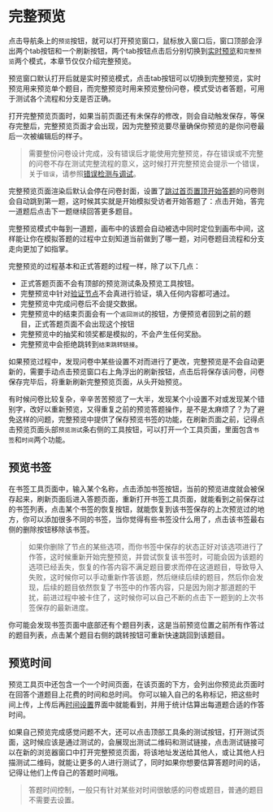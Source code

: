 # 完整预览

点击导航条上的`预览`按钮，就可以打开预览窗口，鼠标放入窗口后，窗口顶部会浮出两个tab按钮和一个刷新按钮，两个tab按钮点击后分别切换到[实时预览](./realtime.md)和`完整预览`两个模式，本章节仅仅介绍完整预览。

预览窗口默认打开后就是实时预览模式，点击tab按钮可以切换到完整预览，实时预览用来预览单个题目，而完整预览时用来预览整份问卷，模式受访者答题，可用于测试各个流程和分支是否正确。


打开完整预览页面时，如果当前页面还有未保存的修改，则会自动触发保存，等保存完整后，完整预览页面才会出现，因为完整预览要尽量确保你预览的是你问卷最后一次被编辑后的样子。

> 需要整份问卷设计完成，没有错误后才能使用完整预览，存在错误或不完整的问卷不存在测试完整流程的意义，这时候打开完整预览会提示一个错误，关于`错误`，请参照[错误检测与调试](../advance-topic/debug.md)。

完整预览页面渲染后默认会停在问卷封面，设置了[跳过首页置顶开始答题](../nodes/start.md)的问卷则会自动跳到第一题，这时候其实就是开始模拟受访者开始答题了：点击开始，答完一道题后点击下一题继续回答更多题目。

完整预览模式中每到一道题，画布中的该题会自动被选中同时定位到画布中间，这样能让你在模拟答题的过程中立刻知道当前做到了哪一题，对问卷题目流程和分支走向更加了如指掌。

完整预览的过程基本和正式答题的过程一样，除了以下几点：
+ 正式答题页面不会有顶部的预览测试条及预览工具按钮。
+ 完整预览中针对[验证节点](../nodes/verify.md)不会真进行验证，填入任何内容都可通过。
+ 完整预览中完成问卷后不会提交数据。
+ 完整预览中的结束页面会有一个`返回测试`的按钮，方便预览者回到之前的题目，正式答题页面不会出现这个按钮
+ 完整预览中的抽奖和领奖都是模拟的，不会产生任何奖励。
+ 完整预览中会拒绝跳转到`结束跳转链接`。

如果预览过程中，发现问卷中某些设置不对而进行了更改，完整预览是不会自动更新的，需要手动点击预览窗口右上角浮出的刷新按钮，点击后将保存该问卷，问卷保存完毕后，将重新刷新完整预览页面，从头开始预览。

有时候问卷比较复杂，辛辛苦苦预览了一大半，发现某个小设置不对或发现某个错别字，改好以重新预览，又得重复之前的预览答题操作，是不是太麻烦了？为了避免这样的问题，完整预览中提供了保存预览书签的功能，在刷新页面之前，记得点击预览页面头部`预览测试`条右侧的工具按钮，可以打开一个工具页面，里面包含`书签`和`时间`两个功能。

## 预览书签
在书签工具页面中，输入某个名称，点击添加书签按钮，当前的预览进度就会被保存起来，刷新页面后进入答题页面，重新打开书签工具页面，就能看到之前保存过的书签列表，点击某个书签的恢复按钮，就能恢复到该书签保存的上次预览过的地方，你可以添加很多不同的书签，当你觉得有些书签没什么用了，点击该书签最右侧的删除按钮移除该书签。

> 如果你删除了节点的某些选项，而你书签中保存的状态正好对该选项进行了作答，这时候重新开始完整预览，并尝试恢复该书签时，可能会因为该题的选项已经丢失，恢复的作答内容不满足题目要求而停在这道题目，导致导入失败，这时候你可以手动重新作答该题，然后继续后续的题目，然后你会发现，后续的题目依然恢复了书签中的作答内容，只是因为刚才那道题的干扰，前进过程中被卡住了，这时候你可以自己不断的点击下一题到的上次书签保存的最新进度。

你可能会发现书签页面中底部还有个题目列表，这是当前预览位置之前所有作答过的题目列表，点击某个题目右侧的跳转按钮可重新快速跳回到该题目。

## 预览时间
预览工具页中还包含一个一个时间页面，在该页面的下方，会列出你预览此页面时在回答个道题目上花费的时间和总时间。
你可以输入自己的名称标记，把这些时间上传，上传后再[时间设置](../timing/concept.md)界面中就能看到，并用于统计估算出每道题合适的作答时间。

如果自己预览完成感觉问题不大，还可以点击顶部工具条的测试按钮，打开测试页面，这时候应该是通过测试的，会展现出测试二维码和测试链接，点击测试链接可以在新的浏览器窗口中打开完整预览页面，将该地址发送给其他人，或让其他人扫描测试二维码，就能让更多的人进行测试了，同时如果你想要估算答题时间的话，记得让他们上传自己的答题时间哦。

> 答题时间控制，一般只有针对某些对时间很敏感的问卷或题目，普通的题目不需要去设置。